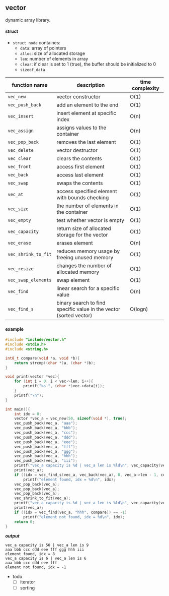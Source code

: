 
## vector
dynamic array library.

#### struct
* `struct node` containes:
    * `data`: array of pointers  
    * `alloc`: size of allocated storage
    * `len`: number of elements in array
    * `clear`: if clear is set to 1 (true), the buffer should be initialized to 0
    * `sizeof_data`

| function name          | description                         | time complexity  |
| ---------------------- | -------------------------------     | ---------------- |
| `vec_new`              | vector constructor                  | O(1)             |
| `vec_push_back`        | add an element to the end           | O(1)             |
| `vec_insert`           | insert element at specific index    | O(n)             |
| `vec_assign`           | assigns values to the container     | O(n)             |
| `vec_pop_back`         | removes the last element            | O(1)             |
| `vec_delete`           | vector destructor                   | O(1)             |
| `vec_clear`            | clears the contents                 | O(1)             |
| `vec_front`            | access first element                | O(1)             |
| `vec_back`             | access last element                 | O(1)             |
| `vec_swap`             | swaps the contents                  | O(1)             |
| `vec_at`               | access specified element with bounds checking| O(1)             |
| `vec_size`             | the number of elements in the container  | O(1)             |
| `vec_empty`            | test whether vector is empty        | O(1)             |
| `vec_capacity`         | return size of allocated storage for the vector | O(1)             |
| `vec_erase`            | erases element                      | O(n)             |
| `vec_shrink_to_fit`    | reduces memory usage by freeing unused memory | O(1)             |
| `vec_resize`           | changes the number of allocated memory | O(1)             |
| `vec_swap_elements`    | swap element                        | O(1)             |
| `vec_find`             | linear search for a specific value          | O(n)             |
| `vec_find_s`           | binary search to find specific value in the vector (sorted vector)| O(logn)|


#### example

```C
#include "include/vector.h"
#include <stdio.h>
#include <string.h>

int8_t compare(void *a, void *b){
    return strcmp((char *)a, (char *)b);
}

void print(vector *vec){
    for (int i = 0; i < vec->len; i++){
        printf("%s ", (char *)vec->data[i]);
    }
    printf("\n");
}

int main(){
    int idx = 0;
    vector *vec_a = vec_new(50, sizeof(void *), true);
    vec_push_back(vec_a, "aaa");
    vec_push_back(vec_a, "bbb");
    vec_push_back(vec_a, "ccc");
    vec_push_back(vec_a, "ddd");
    vec_push_back(vec_a, "eee");
    vec_push_back(vec_a, "fff");
    vec_push_back(vec_a, "ggg");
    vec_push_back(vec_a, "hhh");
    vec_push_back(vec_a, "iii");
    printf("vec_a capacity is %d | vec_a len is %ld\n", vec_capacity(vec_a), vec_size(vec_a));
    print(vec_a);
    if ((idx = vec_find_s(vec_a, vec_back(vec_a), 0, vec_a->len - 1, compare)) != -1)
        printf("element found, idx = %d\n", idx);
    vec_pop_back(vec_a);
    vec_pop_back(vec_a);
    vec_pop_back(vec_a);
    vec_shrink_to_fit(vec_a);
    printf("vec_a capacity is %d | vec_a len is %ld\n", vec_capacity(vec_a), vec_size(vec_a));
    print(vec_a);
    if ((idx = vec_find(vec_a, "hhh", compare)) == -1)
        printf("element not found, idx = %d\n", idx);
    return 0;
}

```
***output***
```
vec_a capacity is 50 | vec_a len is 9
aaa bbb ccc ddd eee fff ggg hhh iii
element found, idx = 8
vec_a capacity is 6 | vec_a len is 6
aaa bbb ccc ddd eee fff
element not found, idx = -1
```
- todo
    - [ ] iterator
    - [ ] sorting
